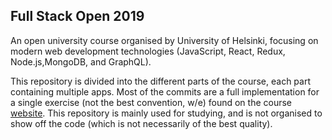 ## Full Stack Open 2019
An open university course organised by University of Helsinki, focusing on modern web development technologies (JavaScript, React, Redux, Node.js,MongoDB, and GraphQL). 

This repository is divided into the different parts of the course, each part containing multiple apps. Most of the commits are a full implementation for a single exercise (not the best convention, w/e) found on the course [website](https://fullstackopen.com/). This repository is mainly used for studying, and is not organised to show off the code (which is not necessarily of the best quality).
